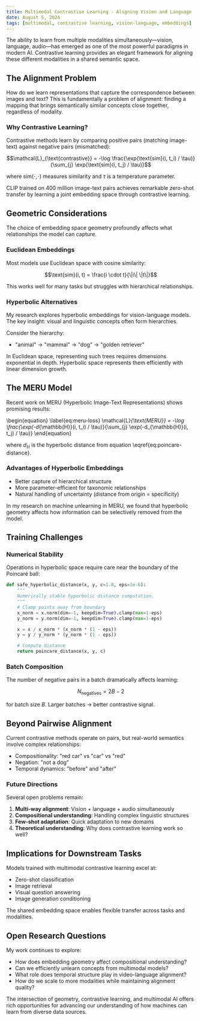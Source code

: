 ```yaml
---
title: Multimodal Contrastive Learning - Aligning Vision and Language
date: August 5, 2024
tags: [multimodal, contrastive learning, vision-language, embeddings]
---
```


<p class="frst">
The ability to learn from multiple modalities simultaneously—vision, language, audio—has emerged as one of the most powerful paradigms in modern AI. Contrastive learning provides an elegant framework for aligning these different modalities in a shared semantic space.
</p>

## The Alignment Problem

How do we learn representations that capture the correspondence between images and text? This is fundamentally a problem of alignment: finding a mapping that brings semantically similar concepts close together, regardless of modality.

### Why Contrastive Learning?

Contrastive methods learn by comparing positive pairs (matching image-text) against negative pairs (mismatched):

$$\mathcal{L}_{\text{contrastive}} = -\log \frac{\exp(\text{sim}(i, t_i) / \tau)}{\sum_{j} \exp(\text{sim}(i, t_j) / \tau)}$$

where $\text{sim}(\cdot, \cdot)$ measures similarity and $\tau$ is a temperature parameter.

<p class="note">
CLIP trained on 400 million image-text pairs achieves remarkable zero-shot transfer by learning a joint embedding space through contrastive learning.
</p>

## Geometric Considerations

The choice of embedding space geometry profoundly affects what relationships the model can capture.

### Euclidean Embeddings

Most models use Euclidean space with cosine similarity:

$$\text{sim}(i, t) = \frac{i \cdot t}{\|i\| \|t\|}$$

This works well for many tasks but struggles with hierarchical relationships.

### Hyperbolic Alternatives

My research explores hyperbolic embeddings for vision-language models. The key insight: visual and linguistic concepts often form hierarchies.

Consider the hierarchy:
- "animal" → "mammal" → "dog" → "golden retriever"

In Euclidean space, representing such trees requires dimensions exponential in depth. Hyperbolic space represents them efficiently with linear dimension growth.

## The MERU Model

Recent work on MERU (Hyperbolic Image-Text Representations) shows promising results:

\begin{equation} \label{eq:meru-loss}
\mathcal{L}_{\text{MERU}} = -\log \frac{\exp(-d_{\mathbb{H}}(i, t_i) / \tau)}{\sum_{j} \exp(-d_{\mathbb{H}}(i, t_j) / \tau)}
\end{equation}

where $d_{\mathbb{H}}$ is the hyperbolic distance from equation \eqref{eq:poincare-distance}.

### Advantages of Hyperbolic Embeddings

- Better capture of hierarchical structure
- More parameter-efficient for taxonomic relationships
- Natural handling of uncertainty (distance from origin = specificity)

<p class="note">
In my research on machine unlearning in MERU, we found that hyperbolic geometry affects how information can be selectively removed from the model.
</p>

## Training Challenges

### Numerical Stability

Operations in hyperbolic space require care near the boundary of the Poincaré ball:

```python
def safe_hyperbolic_distance(x, y, c=1.0, eps=1e-6):
    """
    Numerically stable hyperbolic distance computation.
    """
    # Clamp points away from boundary
    x_norm = x.norm(dim=-1, keepdim=True).clamp(max=1-eps)
    y_norm = y.norm(dim=-1, keepdim=True).clamp(max=1-eps)

    x = x / x_norm * (x_norm * (1 - eps))
    y = y / y_norm * (y_norm * (1 - eps))

    # Compute distance
    return poincare_distance(x, y, c)
```

### Batch Composition

The number of negative pairs in a batch dramatically affects learning:

$$N_{\text{negatives}} = 2B - 2$$

for batch size $B$. Larger batches → better contrastive signal.

## Beyond Pairwise Alignment

Current contrastive methods operate on pairs, but real-world semantics involve complex relationships:

- Compositionality: "red car" vs "car" vs "red"
- Negation: "not a dog"
- Temporal dynamics: "before" and "after"

### Future Directions

Several open problems remain:

1. **Multi-way alignment**: Vision + language + audio simultaneously
2. **Compositional understanding**: Handling complex linguistic structures
3. **Few-shot adaptation**: Quick adaptation to new domains
4. **Theoretical understanding**: Why does contrastive learning work so well?

## Implications for Downstream Tasks

Models trained with multimodal contrastive learning excel at:

- Zero-shot classification
- Image retrieval
- Visual question answering
- Image generation conditioning

The shared embedding space enables flexible transfer across tasks and modalities.

## Open Research Questions

My work continues to explore:

- How does embedding geometry affect compositional understanding?
- Can we efficiently unlearn concepts from multimodal models?
- What role does temporal structure play in video-language alignment?
- How do we scale to more modalities while maintaining alignment quality?

The intersection of geometry, contrastive learning, and multimodal AI offers rich opportunities for advancing our understanding of how machines can learn from diverse data sources.
